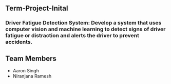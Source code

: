 ## Term-Project-Inital
### Driver Fatigue Detection System: Develop a system that uses computer vision and machine learning to detect signs of driver fatigue or distraction and alerts the driver to prevent accidents.
## Team Members
* Aaron Singh
* Niranjana Ramesh
